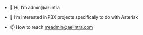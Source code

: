 - 👋 Hi, I’m admin@aelintra
- 👀 I’m interested in PBX projects specifically to do with Asterisk

- 📫 How to reach meadmin@aelintra.com
<!---
aelintra/aelintra is a ✨ special ✨ repository because its `README.md` (this file) appears on your GitHub profile.
You can click the Preview link to take a look at your changes.
--->
